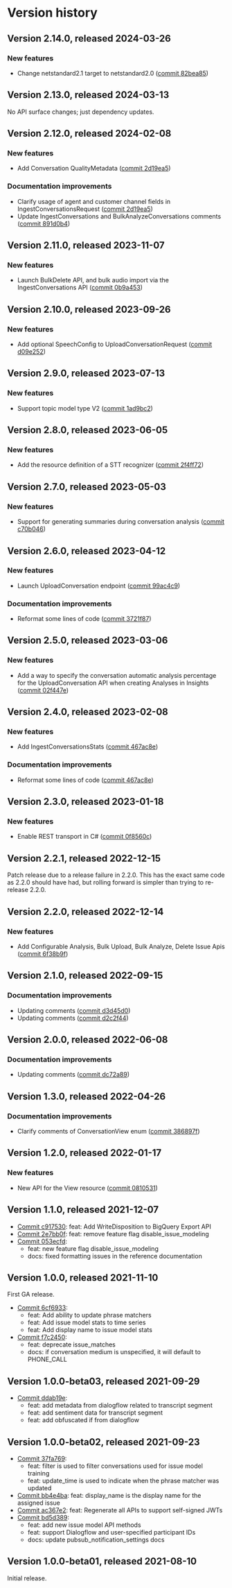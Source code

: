 # Version history

## Version 2.14.0, released 2024-03-26

### New features

- Change netstandard2.1 target to netstandard2.0 ([commit 82bea85](https://github.com/googleapis/google-cloud-dotnet/commit/82bea850661975b9750ac30753528cc9d2e05240))

## Version 2.13.0, released 2024-03-13

No API surface changes; just dependency updates.

## Version 2.12.0, released 2024-02-08

### New features

- Add Conversation QualityMetadata ([commit 2d19ea5](https://github.com/googleapis/google-cloud-dotnet/commit/2d19ea59d50517ee78226de36995e13661f7c037))

### Documentation improvements

- Clarify usage of agent and customer channel fields in IngestConversationsRequest ([commit 2d19ea5](https://github.com/googleapis/google-cloud-dotnet/commit/2d19ea59d50517ee78226de36995e13661f7c037))
- Update IngestConversations and BulkAnalyzeConversations comments ([commit 891d0b4](https://github.com/googleapis/google-cloud-dotnet/commit/891d0b4a222fd1de35dbc8e13ec4f89bc1e57d7d))

## Version 2.11.0, released 2023-11-07

### New features

- Launch BulkDelete API, and bulk audio import via the IngestConversations API ([commit 0b9a453](https://github.com/googleapis/google-cloud-dotnet/commit/0b9a45328ae585feaa5e5ece93f2dcb3f9859582))

## Version 2.10.0, released 2023-09-26

### New features

- Add optional SpeechConfig to UploadConversationRequest ([commit d09e252](https://github.com/googleapis/google-cloud-dotnet/commit/d09e252125bbffaa2b42e4c43fd8c9b48c8888e3))

## Version 2.9.0, released 2023-07-13

### New features

- Support topic model type V2 ([commit 1ad9bc2](https://github.com/googleapis/google-cloud-dotnet/commit/1ad9bc2a2dca4468dd5a8f5ab8a1da3ecc2070ff))

## Version 2.8.0, released 2023-06-05

### New features

- Add the resource definition of a STT recognizer ([commit 2f4ff72](https://github.com/googleapis/google-cloud-dotnet/commit/2f4ff7209aa4b7942f36bebda1413298d554245a))

## Version 2.7.0, released 2023-05-03

### New features

- Support for generating summaries during conversation analysis ([commit c70b046](https://github.com/googleapis/google-cloud-dotnet/commit/c70b046ffae1b852cbad6a3a8dc495172770afa8))

## Version 2.6.0, released 2023-04-12

### New features

- Launch UploadConversation endpoint ([commit 99ac4c9](https://github.com/googleapis/google-cloud-dotnet/commit/99ac4c9821b8315805959915b2d0bb48c9c4357e))

### Documentation improvements

- Reformat some lines of code ([commit 3721f87](https://github.com/googleapis/google-cloud-dotnet/commit/3721f874ba11b28fff8b2a89405d0babef8a65fa))

## Version 2.5.0, released 2023-03-06

### New features

- Add a way to specify the conversation automatic analysis percentage for the UploadConversation API when creating Analyses in Insights ([commit 02f447e](https://github.com/googleapis/google-cloud-dotnet/commit/02f447e727147530aadf0f76e4d12d8c809f5525))

## Version 2.4.0, released 2023-02-08

### New features

- Add IngestConversationsStats ([commit 467ac8e](https://github.com/googleapis/google-cloud-dotnet/commit/467ac8e5ec448df06ad7e4f9a749e2f3ef925929))

### Documentation improvements

- Reformat some lines of code ([commit 467ac8e](https://github.com/googleapis/google-cloud-dotnet/commit/467ac8e5ec448df06ad7e4f9a749e2f3ef925929))

## Version 2.3.0, released 2023-01-18

### New features

- Enable REST transport in C# ([commit 0f8560c](https://github.com/googleapis/google-cloud-dotnet/commit/0f8560c840725bf41bc060c8beecafc7d99f38eb))

## Version 2.2.1, released 2022-12-15

Patch release due to a release failure in 2.2.0.
This has the exact same code as 2.2.0 should have had, but rolling
forward is simpler than trying to re-release 2.2.0.

## Version 2.2.0, released 2022-12-14

### New features

- Add Configurable Analysis, Bulk Upload, Bulk Analyze, Delete Issue Apis ([commit 6f38b9f](https://github.com/googleapis/google-cloud-dotnet/commit/6f38b9fdafff95df2d059178a6e96b2175dd368d))

## Version 2.1.0, released 2022-09-15

### Documentation improvements

- Updating comments ([commit d3d45d0](https://github.com/googleapis/google-cloud-dotnet/commit/d3d45d08c53e657abbdc82539a8882c39d603a89))
- Updating comments ([commit d2c2f44](https://github.com/googleapis/google-cloud-dotnet/commit/d2c2f4497c029f388c583d7079f487136915b18a))

## Version 2.0.0, released 2022-06-08

### Documentation improvements

- Updating comments ([commit dc72a89](https://github.com/googleapis/google-cloud-dotnet/commit/dc72a89ff01ed2eb919c50881520956afa6558c3))

## Version 1.3.0, released 2022-04-26

### Documentation improvements

- Clarify comments of ConversationView enum ([commit 386897f](https://github.com/googleapis/google-cloud-dotnet/commit/386897f1e70a91bcdbe262a7b0c4dc51f7229b92))

## Version 1.2.0, released 2022-01-17

### New features

- New API for the View resource ([commit 0810531](https://github.com/googleapis/google-cloud-dotnet/commit/08105316df285d5adb1f95a9213f420b6783cc49))

## Version 1.1.0, released 2021-12-07

- [Commit c917530](https://github.com/googleapis/google-cloud-dotnet/commit/c917530): feat: Add WriteDisposition to BigQuery Export API
- [Commit 2e7bb0f](https://github.com/googleapis/google-cloud-dotnet/commit/2e7bb0f): feat: remove feature flag disable_issue_modeling
- [Commit 053ecfd](https://github.com/googleapis/google-cloud-dotnet/commit/053ecfd):
  - feat: new feature flag disable_issue_modeling
  - docs: fixed formatting issues in the reference documentation

## Version 1.0.0, released 2021-11-10

First GA release.

- [Commit 6cf6933](https://github.com/googleapis/google-cloud-dotnet/commit/6cf6933):
  - feat: Add ability to update phrase matchers
  - feat: Add issue model stats to time series
  - feat: Add display name to issue model stats
- [Commit f7c2450](https://github.com/googleapis/google-cloud-dotnet/commit/f7c2450):
  - feat: deprecate issue_matches
  - docs: if conversation medium is unspecified, it will default to PHONE_CALL

## Version 1.0.0-beta03, released 2021-09-29

- [Commit ddab19e](https://github.com/googleapis/google-cloud-dotnet/commit/ddab19e):
  - feat: add metadata from dialogflow related to transcript segment
  - feat: add sentiment data for transcript segment
  - feat: add obfuscated if from dialogflow

## Version 1.0.0-beta02, released 2021-09-23

- [Commit 37fa769](https://github.com/googleapis/google-cloud-dotnet/commit/37fa769):
  - feat: filter is used to filter conversations used for issue model training
  - feat: update_time is used to indicate when the phrase matcher was updated
- [Commit bb4e4ba](https://github.com/googleapis/google-cloud-dotnet/commit/bb4e4ba): feat: display_name is the display name for the assigned issue
- [Commit ac367e2](https://github.com/googleapis/google-cloud-dotnet/commit/ac367e2): feat: Regenerate all APIs to support self-signed JWTs
- [Commit bd5d389](https://github.com/googleapis/google-cloud-dotnet/commit/bd5d389):
  - feat: add new issue model API methods
  - feat: support Dialogflow and user-specified participant IDs
  - docs: update pubsub_notification_settings docs

## Version 1.0.0-beta01, released 2021-08-10

Initial release.
